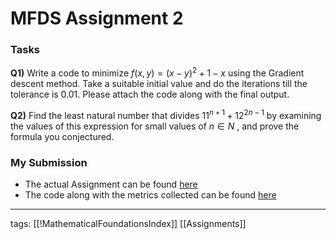 # MFDS Assignment 2
### Tasks
**Q1)** Write a code to minimize $f(x, y) = (x − y)^2 + 1 − x$ using the Gradient descent method. Take a suitable initial value and do the iterations till the tolerance is $0.01$. Please attach the code along with the final output.

**Q2)** Find the least natural number that divides $11^{n+1} + 12^{2n−1}$ by examining the values of this expression for small values of $n \in N$ , and prove the formula you conjectured.

### My Submission
- The actual Assignment can be found [here](https://github.com/Akhilsudh/BITS-Assignment/blob/master/Semester%201/Mathematical%20Foundation%20For%20Data%20Science/Assignment%202/2021MT12054.pdf)
- The code along with the metrics collected can be found [here](https://github.com/Akhilsudh/BITS-Assignment/tree/master/Semester%201/Mathematical%20Foundation%20For%20Data%20Science/Assignment%202)

---
tags: [[!MathematicalFoundationsIndex]] [[Assignments]]